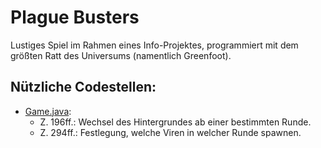 # Plague Busters

Lustiges Spiel im Rahmen eines Info-Projektes, programmiert mit dem größten Ratt des Universums (namentlich Greenfoot).

## Nützliche Codestellen:
- [Game.java](Game.java):
    - Z. 196ff.: Wechsel des Hintergrundes ab einer bestimmten Runde.
    - Z. 294ff.: Festlegung, welche Viren in welcher Runde spawnen.